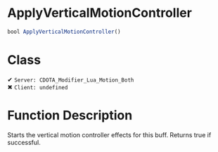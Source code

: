 # ApplyVerticalMotionController
```js	
bool ApplyVerticalMotionController()
```
# Class
✔ `Server: CDOTA_Modifier_Lua_Motion_Both`  
✖ `Client: undefined`  

# Function Description
Starts the vertical motion controller effects for this buff.  Returns true if successful.
